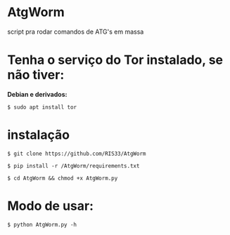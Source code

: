 # AtgWorm
script pra rodar comandos de ATG's em massa 

# Tenha o serviço do Tor instalado, se não tiver:

**Debian e derivados:**

`$ sudo apt install tor`

# instalação

`$ git clone https://github.com/RIS33/AtgWorm`

`$ pip install -r /AtgWorm/requirements.txt`

`$ cd AtgWorm && chmod +x AtgWorm.py`

# Modo de usar:
`$ python AtgWorm.py -h`
